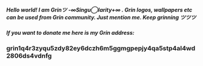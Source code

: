 ##### Hello world! I am Grinツ -∞Singu◯larity+∞ . Grin logos, wallpapers etc can be used from Grin community. Just mention me. Keep grinning ツツツ 
##### If you want to donate me here is my Grin address: 
### grin1q4r3zyqu5zdy82ey6dczh6m5ggmgpepjy4qa5stp4al4wd2806ds4vdnfg
